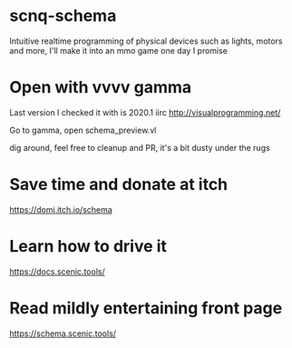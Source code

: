# scnq-schema
Intuitive realtime programming of physical devices such as lights, motors and more, I'll make it into an mmo game one day I promise

# Open with vvvv gamma
Last version I checked it with is 2020.1 iirc
http://visualprogramming.net/

Go to gamma, open schema_preview.vl

dig around, feel free to cleanup and PR, it's a bit dusty under the rugs

# Save time and donate at itch
https://domj.itch.io/schema

# Learn how to drive it
https://docs.scenic.tools/

# Read mildly entertaining front page
https://schema.scenic.tools/

